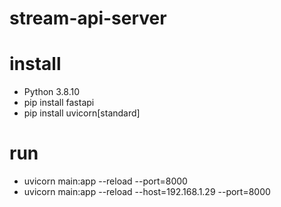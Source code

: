 # stream-api-server

# install
- Python 3.8.10
- pip install fastapi
- pip install uvicorn[standard] 

# run 
- uvicorn main:app --reload --port=8000
- uvicorn main:app --reload --host=192.168.1.29 --port=8000